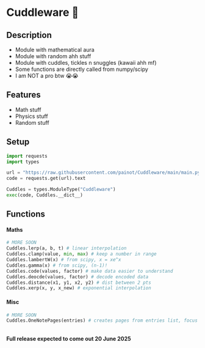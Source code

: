 # Cuddleware 🧸
## Description
- Module with mathematical aura
- Module with random ahh stuff
- Module with cuddles, tickles n snuggles (kawaii ahh mf)
- Some functions are directly called from numpy/scipy
- I am NOT a pro btw 😭😭
  
## Features
- Math stuff
- Physics stuff
- Random stuff

## Setup

```py
import requests
import types

url = "https://raw.githubusercontent.com/painot/Cuddleware/main/main.py"
code = requests.get(url).text

Cuddles = types.ModuleType("Cuddleware")
exec(code, Cuddles.__dict__)
```

## Functions
#### Maths

```py
# MORE SOON
Cuddles.lerp(a, b, t) # linear interpolation
Cuddles.clamp(value, min, max) # keep a number in range
Cuddles.lambertW(x) # from scipy, x = xe^x
Cuddles.gamma(x) # from scipy, (n-1)!
Cuddles.code(values, factor) # make data easier to understand
Cuddles.deocde(values, factor) # decode encoded data
Cuddles.distance(x1, y1, x2, y2) # dist between 2 pts
Cuddles.xerp(x, y, x_new) # exponential interpolation
```

#### Misc

```py
# MORE SOON
Cuddles.OneNotePages(entries) # creates pages from entries list, focus on the OneNote window
```

<br>
<b>Full release expected to come out 20 June 2025</b>
